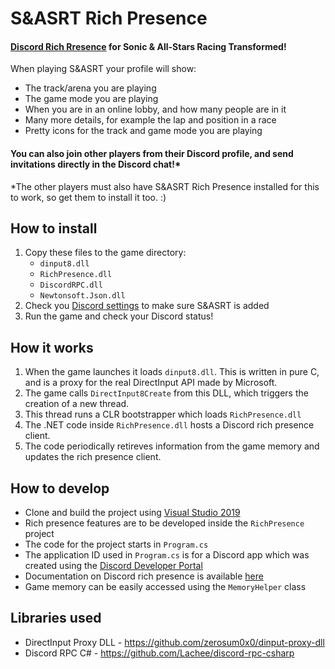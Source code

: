 # S&ASRT Rich Presence
#### [Discord Rich Rresence](https://discord.com/rich-presence) for Sonic & All-Stars Racing Transformed! ####

When playing S&ASRT your profile will show:
* The track/arena you are playing
* The game mode you are playing
* When you are in an online lobby, and how many people are in it
* Many more details, for example the lap and position in a race
* Pretty icons for the track and game mode you are playing

#### You can also join other players from their Discord profile, and send invitations directly in the Discord chat!* ####

*The other players must also have S&ASRT Rich Presence installed for this to work, so get them to install it too. :)
## How to install
1. Copy these files to the game directory:
   - `dinput8.dll`
   - `RichPresence.dll`
   - `DiscordRPC.dll`
   - `Newtonsoft.Json.dll`
2. Check you [Discord settings](https://i2.wp.com/www.techjunkie.com/wp-content/uploads/2020/08/Screenshot-21.png) to make sure S&ASRT is added
3. Run the game and check your Discord status!

## How it works
1. When the game launches it loads `dinput8.dll`. This is written in pure C, and is a proxy for the real DirectInput API made by Microsoft.
2. The game calls `DirectInput8Create` from this DLL, which triggers the creation of a new thread.
3. This thread runs a CLR bootstrapper which loads `RichPresence.dll`
4. The .NET code inside `RichPresence.dll` hosts a Discord rich presence client.
5. The code periodically retireves information from the game memory and updates the rich presence client.

## How to develop
* Clone and build the project using [Visual Studio 2019](https://visualstudio.microsoft.com/downloads/)
* Rich presence features are to be developed inside the `RichPresence` project
* The code for the project starts in `Program.cs`
* The application ID used in `Program.cs` is for a Discord app which was created using the [Discord Developer Portal](https://discord.com/developers/applications)
* Documentation on Discord rich presence is available [here](https://discord.com/developers/docs/rich-presence/how-to)
* Game memory can be easily accessed using the `MemoryHelper` class

## Libraries used
* DirectInput Proxy DLL - https://github.com/zerosum0x0/dinput-proxy-dll
* Discord RPC C# - https://github.com/Lachee/discord-rpc-csharp
